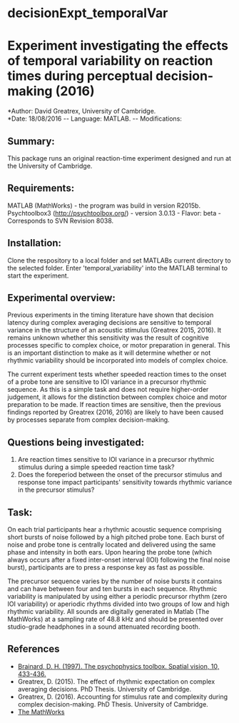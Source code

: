 # decisionExpt_temporalVar
# Experiment investigating the effects of temporal variability on reaction times during perceptual decision-making (2016)
*Author: David Greatrex, University of Cambridge.  
*Date: 18/08/2016 -- Language: MATLAB. -- Modifications:

## Summary:
This package runs an original reaction-time experiment designed and run at the University of Cambridge. 

## Requirements:
MATLAB (MathWorks) - the program was build in version R2015b.
Psychtoolbox3 (http://psychtoolbox.org/) - version 3.0.13 - Flavor: beta - Corresponds to SVN Revision 8038.

## Installation:
Clone the respository to a local folder and set MATLABs current directory to the selected folder.
Enter 'temporal_variability' into the MATLAB terminal to start the experiment.

## Experimental overview:
Previous experiments in the timing literature have shown that decision latency during complex averaging decisions are sensitive to temporal variance in the structure of an acoustic stimulus (Greatrex 2015, 2016). It remains unknown whether this sensitivity was the result of cognitive processes specific to complex choice, or motor preparation in general. This is an important distinction to make as it will determine whether or not rhythmic variability should be incorporated into models of complex choice.

The current experiment tests whether speeded reaction times to the onset of a probe tone are sensitive to IOI variance in a precursor rhythmic sequence. As this is a simple task and does not require higher-order judgement, it allows for the distinction between complex choice and motor preparation to be made. If reaction times are sensitive, then the previous findings reported by Greatrex (2016, 2016) are likely to have been caused by processes separate from complex decision-making.

## Questions being investigated:
1. Are reaction times sensitive to IOI variance in a precursor rhythmic stimulus during a simple speeded reaction time task?
2. Does the foreperiod between the onset of the precursor stimulus and response tone impact participants' sensitivity towards rhythmic variance in the precursor stimulus?

## Task:
On each trial participants hear a rhythmic acoustic sequence comprising short bursts of noise followed by a high pitched probe tone. 
Each burst of noise and probe tone is centrally located and delivered using the same phase and intensity in both ears.
Upon hearing the probe tone (which always occurs after a fixed inter-onset interval (IOI) following the final noise burst), participants are to press a response key as fast as possible. 

The precursor sequence varies by the number of noise bursts it contains and can have between four and ten bursts in each sequence.
Rhythmic variability is manipulated by using either a periodic precursor rhythm (zero IOI variability) or aperiodic rhythms divided into two groups of low and high rhythmic variability. 
All sounds are digitally generated in Matlab (The MathWorks) at a sampling rate of 48.8 kHz and should be presented over studio-grade headphones in a sound attenuated recording booth. 

## References
* [Brainard, D. H. (1997). The psychophysics toolbox. Spatial vision, 10, 433-436.](http://bbs.bioguider.com/images/upfile/2006-4/200641014348.pdf)
* Greatrex, D. (2015). The effect of rhythmic expectation on complex averaging decisions. PhD Thesis. University of Cambridge.
* Greatrex, D. (2016). Accounting for stimulus rate and complexity during complex decision-making. PhD Thesis. University of Cambridge.
* [The MathWorks](http://uk.mathworks.com/) 